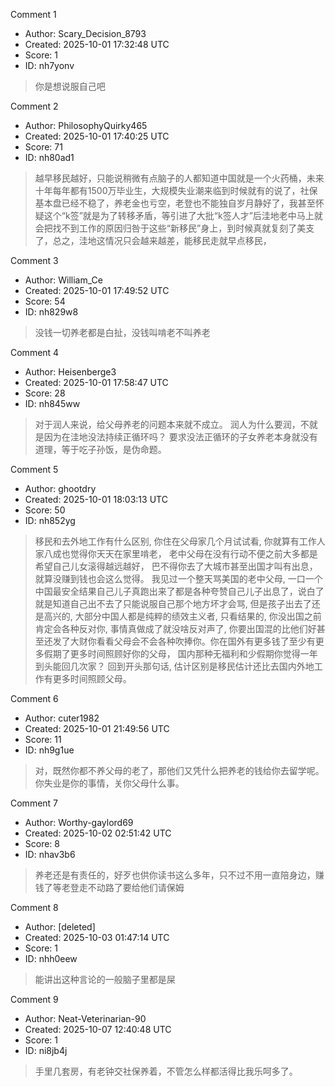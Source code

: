 Comment 1

- Author: Scary_Decision_8793
- Created: 2025-10-01 17:32:48 UTC
- Score: 1
- ID: nh7yonv

> 你是想说服自己吧

Comment 2

- Author: PhilosophyQuirky465
- Created: 2025-10-01 17:40:25 UTC
- Score: 71
- ID: nh80ad1

> 越早移民越好，只能说稍微有点脑子的人都知道中国就是一个火药桶，未来十年每年都有1500万毕业生，大规模失业潮来临到时候就有的说了，社保基本盘已经不稳了，养老金也亏空，老登也不能独自岁月静好了，我甚至怀疑这个“k签”就是为了转移矛盾，等引进了大批“k签人才”后洼地老中马上就会把找不到工作的原因归咎于这些“新移民”身上，到时候真就复刻了美支了，总之，洼地这情况只会越来越差，能移民走就早点移民，

Comment 3

- Author: William_Ce
- Created: 2025-10-01 17:49:52 UTC
- Score: 54
- ID: nh829w8

> 没钱一切养老都是白扯，没钱叫啃老不叫养老

Comment 4

- Author: Heisenberge3
- Created: 2025-10-01 17:58:47 UTC
- Score: 28
- ID: nh845ww

> 对于润人来说，给父母养老的问题本来就不成立。 润人为什么要润，不就是因为在洼地没法持续正循环吗？ 要求没法正循环的子女养老本身就没有道理，等于吃子孙饭，是伪命题。

Comment 5

- Author: ghootdry
- Created: 2025-10-01 18:03:13 UTC
- Score: 50
- ID: nh852yg

> 移民和去外地工作有什么区别, 你住在父母家几个月试试看,  你就算有工作人家八成也觉得你天天在家里啃老， 老中父母在没有行动不便之前大多都是希望自己儿女滚得越远越好， 巴不得你去了大城市甚至出国才叫有出息，就算没赚到钱也会这么觉得。 我见过一个整天骂美国的老中父母, 一口一个中国最安全结果自己儿子真跑出来了都是各种夸赞自己儿子出息了，说白了就是知道自己出不去了只能说服自己那个地方坏才会骂,  但是孩子出去了还是高兴的, 大部分中国人都是纯粹的绩效主义者,  只看结果的,  你没出国之前肯定会各种反对你, 事情真做成了就没啥反对声了, 你要出国混的比他们好甚至还发了大财你看看父母会不会各种吹捧你。你在国外有更多钱了至少有更多假期了更多时间照顾好你的父母，  国内那种无福利和少假期你觉得一年到头能回几次家？   回到开头那句话, 估计区别是移民估计还比去国内外地工作有更多时间照顾父母。

Comment 6

- Author: cuter1982
- Created: 2025-10-01 21:49:56 UTC
- Score: 11
- ID: nh9g1ue

> 对，既然你都不养父母的老了，那他们又凭什么把养老的钱给你去留学呢。你失业是你的事情，关你父母什么事。

Comment 7

- Author: Worthy-gaylord69
- Created: 2025-10-02 02:51:42 UTC
- Score: 8
- ID: nhav3b6

> 养老还是有责任的，好歹也供你读书这么多年，只不过不用一直陪身边，赚钱了等老登走不动路了要给他们请保姆

Comment 8

- Author: [deleted]
- Created: 2025-10-03 01:47:14 UTC
- Score: 1
- ID: nhh0eew

> 能讲出这种言论的一般脑子里都是屎

Comment 9

- Author: Neat-Veterinarian-90
- Created: 2025-10-07 12:40:48 UTC
- Score: 1
- ID: ni8jb4j

> 手里几套房，有老钟交社保养着，不管怎么样都活得比我乐呵多了。
